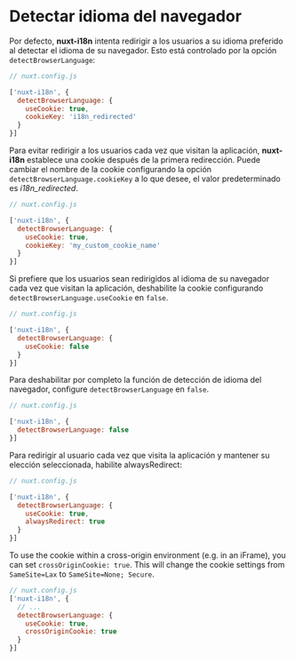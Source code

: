 # Detectar idioma del navegador

Por defecto, **nuxt-i18n** intenta redirigir a los usuarios a su idioma preferido al detectar el idioma de su navegador.  Esto está controlado por la opción  `detectBrowserLanguage`:


```js
// nuxt.config.js

['nuxt-i18n', {
  detectBrowserLanguage: {
    useCookie: true,
    cookieKey: 'i18n_redirected'
  }
}]
```

Para evitar redirigir a los usuarios cada vez que visitan la aplicación, **nuxt-i18n** establece una cookie después de la primera redirección. Puede cambiar el nombre de la cookie configurando la opción `detectBrowserLanguage.cookieKey` a lo que desee, el valor predeterminado es _i18n_redirected_.

```js
// nuxt.config.js

['nuxt-i18n', {
  detectBrowserLanguage: {
    useCookie: true,
    cookieKey: 'my_custom_cookie_name'
  }
}]
```

Si prefiere que los usuarios sean redirigidos al idioma de su navegador cada vez que visitan la aplicación, deshabilite la cookie configurando `detectBrowserLanguage.useCookie` en `false`.

```js
// nuxt.config.js

['nuxt-i18n', {
  detectBrowserLanguage: {
    useCookie: false
  }
}]
```

Para deshabilitar por completo la función de detección de idioma del navegador, configure `detectBrowserLanguage` en `false`.

```js
// nuxt.config.js

['nuxt-i18n', {
  detectBrowserLanguage: false
}]
```

Para redirigir al usuario cada vez que visita la aplicación y mantener su elección seleccionada, habilite alwaysRedirect:

```js
// nuxt.config.js

['nuxt-i18n', {
  detectBrowserLanguage: {
    useCookie: true,
    alwaysRedirect: true
  }
}]
```

To use the cookie within a cross-origin environment (e.g. in an iFrame), you can set `crossOriginCookie: true`. This will change the cookie settings from `SameSite=Lax` to `SameSite=None; Secure`.

```js
// nuxt.config.js
['nuxt-i18n', {
  // ...
  detectBrowserLanguage: {
    useCookie: true,
    crossOriginCookie: true
  }
}]
```
